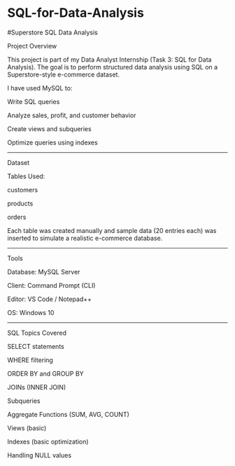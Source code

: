 # SQL-for-Data-Analysis
#Superstore SQL Data Analysis

Project Overview

This project is part of my Data Analyst Internship (Task 3: SQL for Data Analysis).
The goal is to perform structured data analysis using SQL on a Superstore-style e-commerce dataset.

I have used MySQL to:

Write SQL queries

Analyze sales, profit, and customer behavior

Create views and subqueries

Optimize queries using indexes



---

Dataset

Tables Used:

customers

products

orders



Each table was created manually and sample data (20 entries each) was inserted to simulate a realistic e-commerce database.


---

Tools

Database: MySQL Server

Client: Command Prompt (CLI)

Editor: VS Code / Notepad++

OS: Windows 10



---

SQL Topics Covered

SELECT statements

WHERE filtering

ORDER BY and GROUP BY

JOINs (INNER JOIN)

Subqueries

Aggregate Functions (SUM, AVG, COUNT)

Views (basic)

Indexes (basic optimization)

Handling NULL values
